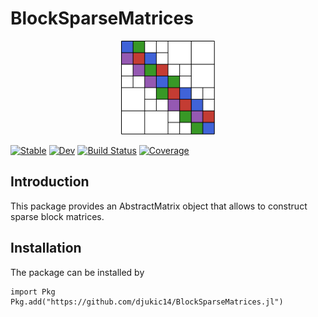 

# BlockSparseMatrices

<p align="center">
  <img src="docs/src/assets/logo.svg" alt="Description" width="150"/>
</p>

[![Stable](https://img.shields.io/badge/docs-stable-blue.svg)](https://djukic14.github.io/BlockSparseMatrices.jl/stable/)
[![Dev](https://img.shields.io/badge/docs-dev-blue.svg)](https://djukic14.github.io/BlockSparseMatrices.jl/dev/)
[![Build Status](https://github.com/djukic14/BlockSparseMatrices.jl/actions/workflows/CI.yml/badge.svg?branch=main)](https://github.com/djukic14/BlockSparseMatrices.jl/actions/workflows/CI.yml?query=branch%3Amain)
[![Coverage](https://codecov.io/gh/djukic14/BlockSparseMatrices.jl/branch/main/graph/badge.svg)](https://codecov.io/gh/djukic14/BlockSparseMatrices.jl)


## Introduction
This package provides an AbstractMatrix object that allows to construct sparse block matrices. 

## Installation 
The package can be installed by 

```@julia
import Pkg
Pkg.add("https://github.com/djukic14/BlockSparseMatrices.jl")
```